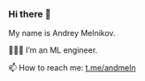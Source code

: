 ### Hi there 👋

My name is Andrey Melnikov.

👨🏻‍💻 I’m an ML engineer.

📫 How to reach me: [t.me/andmeln](https://t.me/andmeln)
